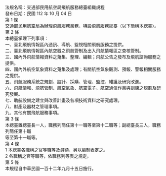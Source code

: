 法規名稱：交通部民用航空局飛航服務總臺組織規程  
發布日期：民國 112 年 10 月 04 日  
第 1 條  
交通部民用航空局為辦理飛航服務業務，特設飛航服務總臺（以下簡稱本總臺）。  
第 2 條  
本總臺掌理下列事項：  
一、臺北飛航情報區內通訊、導航、監視相關飛航服務之提供。  
二、臺北飛航情報區內航空器之飛航管制及出入飛航情報區之查核管制。  
三、國內外飛航情報資料之蒐集、整理、編輯；飛航公告之發布及飛航諮詢服務之提供。  
四、國內外航空氣象資料之蒐集及處理；有關航空氣象觀測、預報、警報相關服務之提供。  
五、飛航服務系統之規劃、設計、採購、管理、監控、維護及研究改進。  
六、飛航情報、飛航管制、航空氣象、航空電子、航空通信作業與訓練之規劃及研究發展。  
七、助航設備之建立與改善計畫及各項技術資料之研究處理。  
八、財產及器材之管理事項。  
九、其他有關飛航服務事項。  
第 3 條  
本總臺置總臺長一人，職務列簡任第十一職等至第十二職等；副總臺長三人，職務列簡任第十職  
等至第十一職等。  
第 4 條  
1 本總臺各職稱之官等職等及員額，另以編制表定之。  
2 各職稱之官等職等，依職務列等表之規定。  
第 5 條  
本規程自中華民國一百十二年九月十五日施行。  


